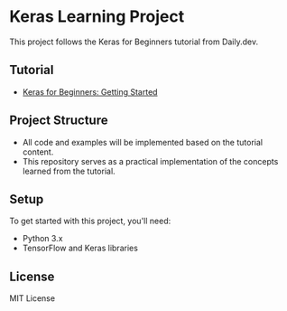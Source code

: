 # Keras Learning Project

This project follows the Keras for Beginners tutorial from Daily.dev.

## Tutorial

- [Keras for Beginners: Getting Started](https://daily.dev/blog/keras-for-beginners-getting-started)

## Project Structure

- All code and examples will be implemented based on the tutorial content.
- This repository serves as a practical implementation of the concepts learned from the tutorial.

## Setup

To get started with this project, you'll need:
- Python 3.x
- TensorFlow and Keras libraries

## License

MIT License
